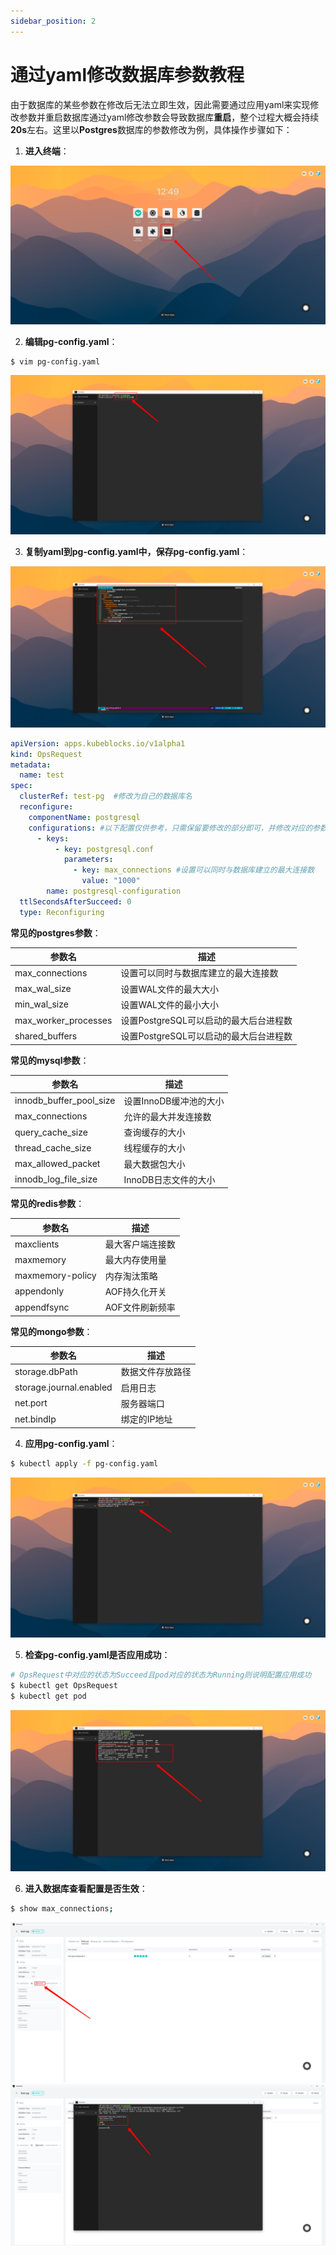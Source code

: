```yaml
---
sidebar_position: 2
---
```


# 通过yaml修改数据库参数教程

由于数据库的某些参数在修改后无法立即生效，因此需要通过应用yaml来实现修改参数并重启数据库通过yaml修改参数会导致数据库**重启**，整个过程大概会持续**20s**左右。这里以**Postgres**数据库的参数修改为例，具体操作步骤如下：
1. **进入终端**：

![config_1](./imgs/config_1.png)

2. **编辑pg-config.yaml**：

```bash
$ vim pg-config.yaml
```
![config_2](./imgs/config_2.png)

3. **复制yaml到pg-config.yaml中，保存pg-config.yaml**：

![config_3](./imgs/config_3.png)
```yaml
apiVersion: apps.kubeblocks.io/v1alpha1
kind: OpsRequest
metadata:
  name: test
spec:
  clusterRef: test-pg  #修改为自己的数据库名
  reconfigure:
    componentName: postgresql
    configurations: #以下配置仅供参考，只需保留要修改的部分即可，并修改对应的参数的值
      - keys:
          - key: postgresql.conf
            parameters:
              - key: max_connections #设置可以同时与数据库建立的最大连接数
                value: "1000"
        name: postgresql-configuration
  ttlSecondsAfterSucceed: 0
  type: Reconfiguring
```
**常见的postgres参数**：

|       参数名             |              描述                  |
|-------------------------|-----------------------------------|
| max_connections         | 设置可以同时与数据库建立的最大连接数    |
| max_wal_size            | 设置WAL文件的最大大小                |
| min_wal_size            | 设置WAL文件的最小大小                |
| max_worker_processes    | 设置PostgreSQL可以启动的最大后台进程数 |
| shared_buffers          | 设置PostgreSQL可以启动的最大后台进程数 |

**常见的mysql参数**：

|          参数名          |              描述                  |
|-------------------------|-----------------------------------|
| innodb_buffer_pool_size | 设置InnoDB缓冲池的大小               |
| max_connections         | 允许的最大并发连接数                  |
| query_cache_size        | 查询缓存的大小                       |
| thread_cache_size       | 线程缓存的大小                       |
| max_allowed_packet      | 最大数据包大小                       |
| innodb_log_file_size    | InnoDB日志文件的大小                 |

**常见的redis参数**：

|          参数名         |              描述                    |
|------------------------|-------------------------------------|
| maxclients             | 最大客户端连接数                       |
| maxmemory              | 最大内存使用量                        |
| maxmemory-policy       | 内存淘汰策略                          |
| appendonly             | AOF持久化开关                         |
| appendfsync            | AOF文件刷新频率                       |


**常见的mongo参数**：

|          参数名          |              描述                   |
|-------------------------|------------------------------------|
| storage.dbPath          | 数据文件存放路径                     |
| storage.journal.enabled | 启用日志                            |
| net.port                | 服务器端口                          |
| net.bindIp              | 绑定的IP地址                        |


4. **应用pg-config.yaml**：

```bash
$ kubectl apply -f pg-config.yaml
```
![config_4](./imgs/config_4.png)

5. **检查pg-config.yaml是否应用成功**：
```bash
# OpsRequest中对应的状态为Succeed且pod对应的状态为Running则说明配置应用成功
$ kubectl get OpsRequest
$ kubectl get pod
```
![config_5](./imgs/config_5.png)

6. **进入数据库查看配置是否生效**：
```bash
$ show max_connections;
```
![config_6](./imgs/config_6.png)
![config_7](./imgs/config_7.png)

